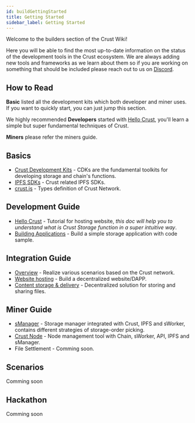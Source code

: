```yaml
---
id: buildGettingStarted
title: Getting Started
sidebar_label: Getting Started
---
```


Welcome to the builders section of the Crust Wiki!

Here you will be able to find the most up-to-date information on the status of the development tools in the Crust ecosystem. We are always adding new tools and frameworks as we learn about them so if you are working on something that should be included please reach out to us on [Discord](https://discord.gg/D97GGQndmx).

## How to Read

**Basic** listed all the development kits which both developer and miner uses. If you want to quickly start, you can just jump this section.

We highly recommended **Developers** started with [Hello Crust](build-hello-crust.md), you'll learn a simple but super fundamental techniques of Crust.

**Miners** please refer the miners guide.

## Basics

- [Crust Development Kits](build-crust-sdk.md) - CDKs are the fundamental toolkits for developing storage and chain's functions.
- [IPFS SDKs](build-ipfs-sdk.md) - Crust related IPFS SDKs.
- [crust.js](build-crustjs.md) - Types definition of Crust Network.

## Development Guide

- [Hello Crust](build-hello-crust.md) - Tutorial for hosting website, *this doc will help you to understand what is Crust Storage function in a super intuitive way*.
- [Building Applications](build-developer-guidance.md) - Build a simple storage application with code sample.

## Integration Guide

- [Overview](build-integration-overview.md) - Realize various scenarios based on the Crust network.
- [Website hosting](build-integration-website-hosting.md) - Build a decentralized website/DAPP.
- [Content storage & delivery](build-integration-content-storage-delivery.md) - Decentralized solution for storing and sharing files.

## Miner Guide

- [sManager](build-smanager.md) - Storage manager integrated with Crust, IPFS and sWorker, contains different strategies of storage-order picking.
- [Crust Node](build-node.md) - Node management tool with Chain, sWorker, API, IPFS and sManager.
- File Settlement - Comming soon.

## Scenarios

Comming soon

## Hackathon

Comming soon
